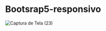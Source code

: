 # Bootsrap5-responsivo
![Captura de Tela (23)](https://github.com/Sophia09-pixel/Bootsrap5-responsivo/assets/68878547/d69a4542-dc7f-4062-887e-5f89aef90f15)

